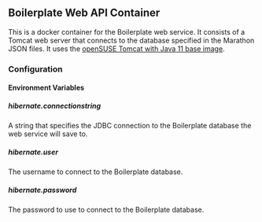 ## Boilerplate Web API Container

This is a docker container for the Boilerplate web service. It consists of a Tomcat web server that connects to the database specified in the Marathon JSON files.
It uses the [openSUSE Tomcat with Java 11 base image](https://github.com/CAFapi/opensuse-tomcat-jre11-image).

### Configuration

#### Environment Variables

##### hibernate.connectionstring
A string that specifies the JDBC connection to the Boilerplate database the web service will save to.

##### hibernate.user
The username to connect to the Boilerplate database.

##### hibernate.password
The password to use to connect to the Boilerplate database.

